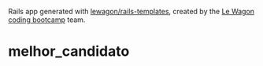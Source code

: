 Rails app generated with [lewagon/rails-templates](https://github.com/lewagon/rails-templates), created by the [Le Wagon coding bootcamp](https://www.lewagon.com) team.
# melhor_candidato
